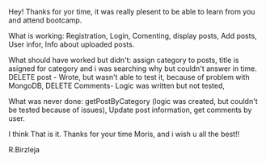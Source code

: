 Hey! Thanks for yor time, it was really plesent to be able to learn from you and attend bootcamp. 

What is working: Registration, Login, Comenting, display posts, Add posts, User infor, Info about uploaded posts.

What should have worked but didn't: assign category to posts, title is asigned for category and i was searching why but couldn't
answer in time. DELETE post - Wrote, but wasn't able to test it, because of problem with MongoDB, DELETE Comments- Logic was 
written but not tested,

What was never done: getPostByCategory (logic was created, but couldn't be tested because of issues),
Update post information, get comments by user.

I think That is it. Thanks for your time Moris, and i wish u all the best!!

R.Birzleja
